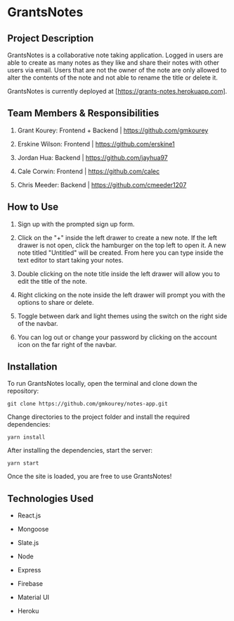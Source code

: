 # GrantsNotes

## Project Description

GrantsNotes is a collaborative note taking application. Logged in users are able to create as many notes as they like and share their notes with other users via email. Users that are not the owner of the note are only allowed to alter the contents of the note and not able to rename the title or delete it.

GrantsNotes is currently deployed at [https://grants-notes.herokuapp.com].

## Team Members & Responsibilities

1) Grant Kourey: Frontend + Backend | https://github.com/gmkourey

2) Erskine Wilson: Frontend | https://github.com/erskine1

3) Jordan Hua: Backend | https://github.com/jayhua97

4) Cale Corwin: Frontend | https://github.com/calec

5) Chris Meeder: Backend | https://github.com/cmeeder1207

## How to Use

1) Sign up with the prompted sign up form.

2) Click on the "+" inside the left drawer to create a new note. If the left drawer is not open, click the hamburger on the top left to open it. A new note titled "Untitled" will be created. From here you can type inside the text editor to start taking your notes.

3) Double clicking on the note title inside the left drawer will allow you to edit the title of the note.

4) Right clicking on the note inside the left drawer will prompt you with the options to share or delete.

5) Toggle between dark and light themes using the switch on the right side of the navbar.

6) You can log out or change your password by clicking on the account icon on the far right of the navbar.

## Installation

To run GrantsNotes locally, open the terminal and clone down the repository:

```
git clone https://github.com/gmkourey/notes-app.git
```

Change directories to the project folder and install the required dependencies:

```
yarn install
```

After installing the dependencies, start the server:

```
yarn start
```

Once the site is loaded, you are free to use GrantsNotes!

## Technologies Used

* React.js

* Mongoose

* Slate.js

* Node

* Express

* Firebase

* Material UI

* Heroku